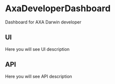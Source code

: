 # AxaDeveloperDashboard
Dashboard for AXA Darwin developer
## UI
Here you will see UI description
## API
Here you will see API description